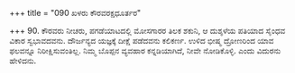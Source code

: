 +++
title = "090 ಖಳರು ಕೌರವರಕ್ಷಧೂರ್ತರ"

+++
90. ಕೌರವರು ನೀಚರು, ಪಗಡೆಯಾಟದಲ್ಲಿ ಮೋಸಗಾರರ ತಿಲಕ ಶಕುನಿ, ಆ ದುಶ್ಶಳೆಯ ಪತಿಯಾದ ಸೈಂಧವ  ವಿಕಾರ ಸ್ವಭಾವದವನು. ದೌರ್ಜನ್ಯದ ಯಜ್ಞಕ್ಕೆ ದೀಕ್ಷೆ ಪಡೆದವನು ಕಲಿಕರ್ಣ. ಉಳಿದ ಭೀಷ್ಮ ದ್ರೋಣರಿಂದ ಯಾವ ಫಲವನ್ನೂ ನಿರೀಕ್ಷಿಸುವಂತಿಲ್ಲ. ನಿಮ್ಮ ಬೊಪ್ಪನ ವ್ಯವಹಾರ ಕನ್ನಡಿಯಾಗಿದೆ, ನೀವೇ ನೋಡಿಕೊಳ್ಳಿ.  ಎಂದು ವಿದುರನು ಹೇಳಿದನು.